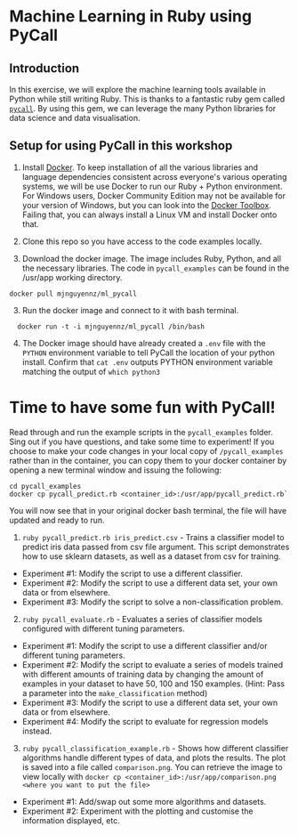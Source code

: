 # Machine Learning in Ruby using PyCall

## Introduction

In this exercise, we will explore the machine learning tools available in Python while still writing Ruby.
This is thanks to a fantastic ruby gem called [`pycall`](https://github.com/mrkn/pycall.rb). By using this gem, we can leverage the many Python libraries for data science and data visualisation.

## Setup for using PyCall in this workshop

1. Install [Docker](https://www.docker.com/community-edition#/download). To keep installation of all the various libraries and language dependencies consistent across everyone's various operating systems, we will be use Docker to run our Ruby + Python environment. For Windows users, Docker Community Edition may not be available for your version of Windows, but you can look into the [Docker Toolbox](https://www.docker.com/products/docker-toolbox). Failing that, you can always install a Linux VM and install Docker onto that.

2. Clone this repo so you have access to the code examples locally.

3. Download the docker image. The image includes Ruby, Python, and all the necessary libraries.
The code in `pycall_examples` can be found in the /usr/app working directory.
```
docker pull mjnguyennz/ml_pycall
```

3. Run the docker image and connect to it with bash terminal.
```
  docker run -t -i mjnguyennz/ml_pycall /bin/bash
```

4. The Docker image should have already created a `.env` file with the `PYTHON` environment variable to tell PyCall the location of your python install. Confirm that `cat .env` outputs PYTHON environment variable matching the output of `which python3`

# Time to have some fun with PyCall!

Read through and run the example scripts in the `pycall_examples` folder. Sing out if you have questions, and take some time to experiment!
If you choose to make your code changes in your local copy of `/pycall_examples` rather than in the container, you can copy them to your docker container by opening a new terminal window and issuing the following:
```
cd pycall_examples
docker cp pycall_predict.rb <container_id>:/usr/app/pycall_predict.rb`
```
You will now see that in your original docker bash terminal, the file will have updated and ready to run.

1. `ruby pycall_predict.rb iris_predict.csv` - Trains a classifier model to predict iris data passed from csv file argument. This script demonstrates how to use sklearn datasets, as well as a dataset from csv for training.
  - Experiment #1: Modify the script to use a different classifier.
  - Experiment #2: Modify the script to use a different data set, your own data or from elsewhere.
  - Experiment #3: Modify the script to solve a non-classification problem.

2. `ruby pycall_evaluate.rb` - Evaluates a series of classifier models configured with different tuning parameters.
  - Experiment #1: Modify the script to use a different classifier and/or different tuning parameters.
  - Experiment #2: Modify the script to evaluate a series of models trained with different amounts of training data by changing the amount of examples in your dataset to have 50, 100 and 150 examples. (Hint: Pass a parameter into the `make_classification` method)
  - Experiment #3: Modify the script to use a different data set, your own data or from elsewhere.
  - Experiment #4: Modify the script to evaluate for regression models instead.

3. `ruby pycall_classification_example.rb` - Shows how different classifier algorithms handle different types of data, and plots the results. The plot is saved into a file called `comparison.png`. You can retrieve the image to view locally with `docker cp <container_id>:/usr/app/comparison.png <where you want to put the file>`
  - Experiment #1: Add/swap out some more algorithms and datasets.
  - Experiment #2: Experiment with the plotting and customise the information displayed, etc.
